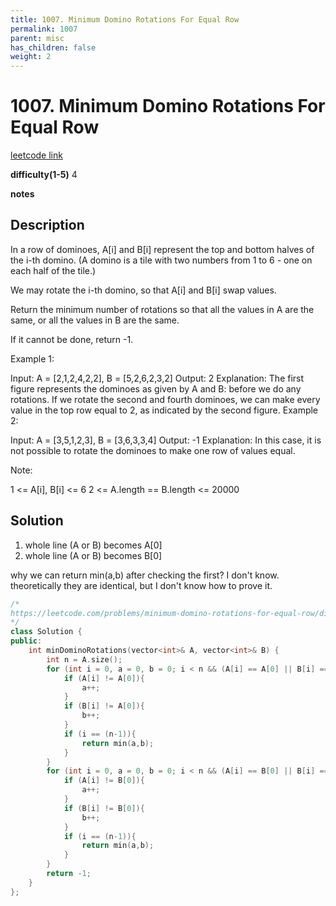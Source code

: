 ```yaml
---
title: 1007. Minimum Domino Rotations For Equal Row
permalink: 1007
parent: misc
has_children: false
weight: 2
---
```

# 1007. Minimum Domino Rotations For Equal Row
[leetcode link](https://leetcode.com/problems/minimum-domino-rotations-for-equal-row/)

**difficulty(1-5)** 
4

**notes** 


## Description
In a row of dominoes, A[i] and B[i] represent the top and bottom halves of the i-th domino.  (A domino is a tile with two numbers from 1 to 6 - one on each half of the tile.)

We may rotate the i-th domino, so that A[i] and B[i] swap values.

Return the minimum number of rotations so that all the values in A are the same, or all the values in B are the same.

If it cannot be done, return -1.

 

Example 1:



Input: A = [2,1,2,4,2,2], B = [5,2,6,2,3,2]
Output: 2
Explanation: 
The first figure represents the dominoes as given by A and B: before we do any rotations.
If we rotate the second and fourth dominoes, we can make every value in the top row equal to 2, as indicated by the second figure.
Example 2:

Input: A = [3,5,1,2,3], B = [3,6,3,3,4]
Output: -1
Explanation: 
In this case, it is not possible to rotate the dominoes to make one row of values equal.
 

Note:

1 <= A[i], B[i] <= 6
2 <= A.length == B.length <= 20000


## Solution
1. whole line (A or B) becomes A[0]
2. whole line (A or B) becomes B[0]

why we can return min(a,b) after checking the first? I don't know. theoretically they are identical, but I don't know how to prove it. 

```c++
/*
https://leetcode.com/problems/minimum-domino-rotations-for-equal-row/discuss/252242/JavaC%2B%2BPython-Different-Ideas
*/
class Solution {
public:
    int minDominoRotations(vector<int>& A, vector<int>& B) {
        int n = A.size();
        for (int i = 0, a = 0, b = 0; i < n && (A[i] == A[0] || B[i] == A[0]); i++){
            if (A[i] != A[0]){
                a++;
            }
            if (B[i] != A[0]){
                b++;
            }
            if (i == (n-1)){
                return min(a,b);
            }
        }
        for (int i = 0, a = 0, b = 0; i < n && (A[i] == B[0] || B[i] == B[0]); i++){
            if (A[i] != B[0]){
                a++;
            }
            if (B[i] != B[0]){
                b++;
            }
            if (i == (n-1)){
                return min(a,b);
            }
        }
        return -1;
    }
};
``` 


